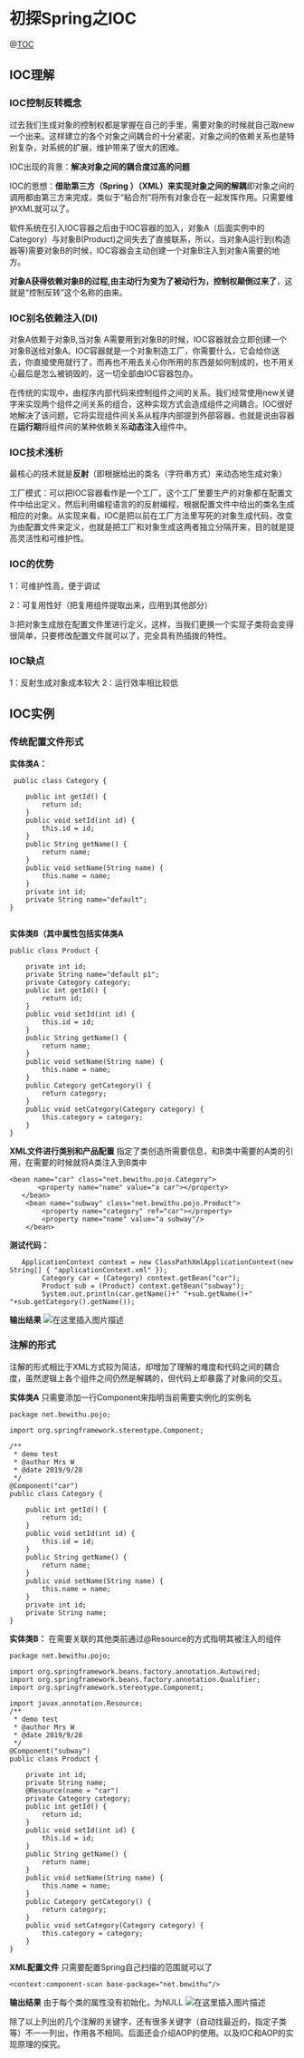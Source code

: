 ﻿# 初探Spring之IOC
@[TOC](文章目录)
## IOC理解
### IOC控制反转概念
过去我们生成对象的控制权都是掌握在自己的手里，需要对象的时候就自己取new一个出来。这样建立的各个对象之间耦合的十分紧密，对象之间的依赖关系也是特别复杂，对系统的扩展，维护带来了很大的困难。

IOC出现的背景：**解决对象之间的耦合度过高的问题**

IOC的思想：**借助第三方（Spring ）（XML）来实现对象之间的解耦**即对象之间的调用都由第三方来完成，类似于“粘合剂”将所有对象合在一起发挥作用。只需要维护XML就可以了。

软件系统在引入IOC容器之后由于IOC容器的加入，对象A（后面实例中的Category）与对象B(Product)之间失去了直接联系，所以，当对象A运行到(构造器等)需要对象B的时候，IOC容器会主动创建一个对象B注入到对象A需要的地方。

**对象A获得依赖对象B的过程,由主动行为变为了被动行为，控制权颠倒过来了**，这就是“控制反转”这个名称的由来。

### IOC别名依赖注入(DI)
对象A依赖于对象B,当对象 A需要用到对象B的时候，IOC容器就会立即创建一个对象B送给对象A。IOC容器就是一个对象制造工厂，你需要什么，它会给你送去，你直接使用就行了，而再也不用去关心你所用的东西是如何制成的，也不用关心最后是怎么被销毁的，这一切全部由IOC容器包办。

在传统的实现中，由程序内部代码来控制组件之间的关系。我们经常使用new关键字来实现两个组件之间关系的组合，这种实现方式会造成组件之间耦合。IOC很好地解决了该问题，它将实现组件间关系从程序内部提到外部容器，也就是说由容器在**运行期**将组件间的某种依赖关系**动态注入**组件中。


### IOC技术浅析
最核心的技术就是**反射**（即根据给出的类名（字符串方式）来动态地生成对象）

工厂模式：可以把IOC容器看作是一个工厂，这个工厂里要生产的对象都在配置文件中给出定义，然后利用编程语言的的反射编程，根据配置文件中给出的类名生成相应的对象。从实现来看，IOC是把以前在工厂方法里写死的对象生成代码，改变为由配置文件来定义，也就是把工厂和对象生成这两者独立分隔开来，目的就是提高灵活性和可维护性。

### IOC的优势
1：可维护性高，便于调试

2：可复用性好（把复用组件提取出来，应用到其他部分）

3:把对象生成放在配置文件里进行定义，这样，当我们更换一个实现子类将会变得很简单，只要修改配置文件就可以了，完全具有热插拨的特性。

### IOC缺点
1：反射生成对象成本较大
2：运行效率相比较低

## IOC实例
### 传统配置文件形式
**实体类A：**

```
 public class Category {

    public int getId() {
        return id;
    }
    public void setId(int id) {
        this.id = id;
    }
    public String getName() {
        return name;
    }
    public void setName(String name) {
        this.name = name;
    }
    private int id;
    private String name="default";
}
 
```
**实体类B（其中属性包括实体类A**

```
public class Product {

    private int id;
    private String name="default p1";
    private Category category;
    public int getId() {
        return id;
    }
    public void setId(int id) {
        this.id = id;
    }
    public String getName() {
        return name;
    }
    public void setName(String name) {
        this.name = name;
    }
    public Category getCategory() {
        return category;
    }
    public void setCategory(Category category) {
        this.category = category;
    }
}
```

**XML文件进行类别和产品配置**
指定了类创造所需要信息，和B类中需要的A类的引用，在需要的时候就将A类注入到B类中
```
<bean name="car" class="net.bewithu.pojo.Category">
       <property name="name" value="a car"></property>
   </bean>
    <bean name="subway" class="net.bewithu.pojo.Product">
        <property name="category" ref="car"></property>
        <property name="name" value="a subway"/>
    </bean>
```
**测试代码：**

```
   ApplicationContext context = new ClassPathXmlApplicationContext(new String[] { "applicationContext.xml" });
        Category car = (Category) context.getBean("car");
        Product sub = (Product) context.getBean("subway");
        System.out.println(car.getName()+" "+sub.getName()+" "+sub.getCategory().getName());
```
**输出结果**
![在这里插入图片描述](https://img-blog.csdnimg.cn/20190928215910440.png)
### 注解的形式
注解的形式相比于XML方式较为简洁，却增加了理解的难度和代码之间的耦合度，虽然逻辑上各个组件之间仍然是解耦的，但代码上却暴露了对象间的交互。

**实体类A**
只需要添加一行Component来指明当前需要实例化的实例名

```
package net.bewithu.pojo;

import org.springframework.stereotype.Component;

/**
 * demo test
 * @author Mrs W
 * @date 2019/9/28
 */
@Component("car")
public class Category {

    public int getId() {
        return id;
    }
    public void setId(int id) {
        this.id = id;
    }
    public String getName() {
        return name;
    }
    public void setName(String name) {
        this.name = name;
    }
    private int id;
    private String name;
}
```
**实体类B：**
在需要关联的其他类前通过@Resource的方式指明其被注入的组件

```
package net.bewithu.pojo;

import org.springframework.beans.factory.annotation.Autowired;
import org.springframework.beans.factory.annotation.Qualifier;
import org.springframework.stereotype.Component;

import javax.annotation.Resource;
/**
 * demo test
 * @author Mrs W
 * @date 2019/9/28
 */
@Component("subway")
public class Product {

    private int id;
    private String name;
    @Resource(name = "car")
    private Category category;
    public int getId() {
        return id;
    }
    public void setId(int id) {
        this.id = id;
    }
    public String getName() {
        return name;
    }
    public void setName(String name) {
        this.name = name;
    }
    public Category getCategory() {
        return category;
    }
    public void setCategory(Category category) {
        this.category = category;
    }
}
```
**XML配置文件**
只需要配置Spring自己扫描的范围就可以了
```
<context:component-scan base-package="net.bewithu"/>

```
**输出结果**
由于每个类的属性没有初始化，为NULL
![在这里插入图片描述](https://img-blog.csdnimg.cn/20190928221600444.png?x-oss-process=image/watermark,type_ZmFuZ3poZW5naGVpdGk,shadow_10,text_aHR0cHM6Ly9ibG9nLmNzZG4ubmV0L3FxXzQwODQzNjM5,size_16,color_FFFFFF,t_70)

除了以上列出的几个注解的关键字，还有很多关键字（自动找最近的，指定子类等）不一一列出，作用各不相同。后面还会介绍AOP的使用。以及IOC和AOP的实现原理的探究。

